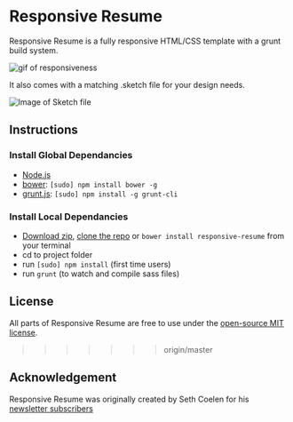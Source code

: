 # Responsive Resume
Responsive Resume is a fully responsive HTML/CSS template with a grunt build system. 

![gif of responsiveness](https://gallery.mailchimp.com/d31a23eb4d502d52b18b446f6/images/bfb0dd3f-27f9-4940-b142-361ba72ed8ce.gif)

It also comes with a matching .sketch file for your design needs.

![Image of Sketch file](https://gallery.mailchimp.com/d31a23eb4d502d52b18b446f6/images/003b4ce5-00e7-41c7-9f12-5c9157966211.png)

## Instructions

### Install Global Dependancies
  * [Node.js](http://nodejs.org)
  * [bower](http://bower.io): `[sudo] npm install bower -g`
  * [grunt.js](http://gruntjs.com): `[sudo] npm install -g grunt-cli`

### Install Local Dependancies
  * [Download zip](https://github.com/WhatsNewSaes/Resume/archive/master.zip), [clone the repo](github-mac://openRepo/https://github.com/WhatsNewSaes/Resume) or `bower install responsive-resume` from your terminal
  * cd to project folder
  * run `[sudo] npm install` (first time users)
  * run `grunt` (to watch and compile sass files)


## License
All parts of Responsive Resume are free to use under the [open-source MIT license](http://opensource.org/licenses/mit-license.php).
>>>>>>> origin/master


## Acknowledgement
Responsive Resume was originally created by Seth Coelen for his [newsletter subscribers](http://sethcoelen.com/newsletter.html)  


